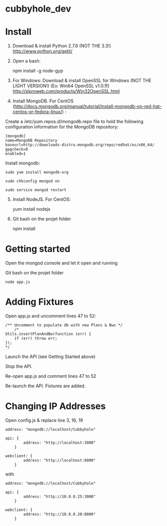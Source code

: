cubbyhole_dev
=============

# Install


1) Download & install Python 2.7.6 (NOT THE 3.3!) http://www.python.org/getit/

2) Open a bash:

	npm install -g node-gyp

3) For Windows: Download & install OpenSSL for Windows (NOT THE LIGHT VERSION!) (Ex: Win64 OpenSSL v1.0.1f) http://slproweb.com/products/Win32OpenSSL.html

4) Install MongoDB. For CentOS (http://docs.mongodb.org/manual/tutorial/install-mongodb-on-red-hat-centos-or-fedora-linux/) :

Create a /etc/yum.repos.d/mongodb.repo file to hold the following configuration information for the MongoDB repository:

	[mongodb]
	name=MongoDB Repository
	baseurl=http://downloads-distro.mongodb.org/repo/redhat/os/x86_64/
	gpgcheck=0
	enabled=1
	
Install mongodb:

	sudo yum install mongodb-org
	
	sudo chkconfig mongod on
	
	sudo service mongod restart

5) Install NodeJS. For CentOS:

	yum install nodejs

6) Git bash on the projet folder

	npm install


# Getting started

Open the mongod console and let it open and running

Git bash on the projet folder

	node app.js
	
# Adding Fixtures

Open app.js and uncomment lines 47 to 52:

	/** Uncomment to populate db with new Plans & Bws */
    	/*
	Utils.insertPlanAndBw(function (err) {
		if (err) throw err;
	});
	*/

Launch the API (see Getting Started above)

Stop the API.


Re-open app.js and comment lines 47 to 52

Re-launch the API. Fixtures are added.

# Changing IP Addresses

Open config.js & replace line 3, 16, 19

	address: "mongodb://localhost/Cubbyhole"

	api: {
        	address: "http://localhost:3000"
    	}

	webclient: {
        	address: "http://localhost:8000"
    	}

with

	address: "mongodb://localhost/Cubbyhole"

	api: {
        	address: "http://10.0.0.25:3000"
    	}

	webclient: {
        	address: "http://10.0.0.20:8000"
    	}
